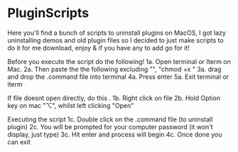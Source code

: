 # PluginScripts
Here you'll find a bunch of scripts to uninstall plugins on MacOS, I got lazy uninstalling 
demos and old plugin files so I decided to just make scripts to do it for me
download, enjoy & if you have any to add go for it!

Before you execute the script do the following!
1a. Open terminal or Iterm on Mac.
2a. Then paste the the following excluding "", "chmod +x "
3a. drag and drop the .command file into terminal
4a. Press enter
5a. Exit terminal or iterm

If file doesnt open directly, do this .
1b. Right click on file
2b. Hold Option key on mac "⌥", whilst left clicking "Open"   

Executing the script
1c. Double click on the .command file (to uninstall plugin)
2c. You will be prompted for your computer password (it won't display, just type)
3c. Hit enter and process will begin
4c. Once done you can exit

